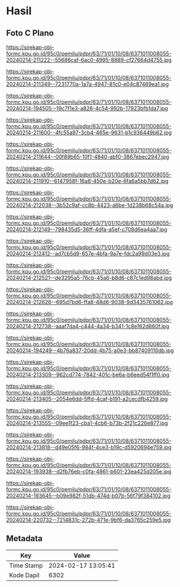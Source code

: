 # Hasil

## Foto C Plano

https://sirekap-obj-formc.kpu.go.id/95c0/pemilu/pdpr/63/71/01/10/08/6371011008055-20240214-211222--55686caf-6ac0-4995-8889-cf27664d4755.jpg

https://sirekap-obj-formc.kpu.go.id/95c0/pemilu/pdpr/63/71/01/10/08/6371011008055-20240214-211349--7231770a-1a7a-4947-81c0-e04c87469ea1.jpg

https://sirekap-obj-formc.kpu.go.id/95c0/pemilu/pdpr/63/71/01/10/08/6371011008055-20240214-194505--19c7f1e3-a826-4c54-992b-17923bfb1da7.jpg

https://sirekap-obj-formc.kpu.go.id/95c0/pemilu/pdpr/63/71/01/10/08/6371011008055-20240214-211600--4fc55a97-3cb4-465e-9631-b1c936449b62.jpg

https://sirekap-obj-formc.kpu.go.id/95c0/pemilu/pdpr/63/71/01/10/08/6371011008055-20240214-211644--00f89b65-10f1-4840-abf0-3867ebec2947.jpg

https://sirekap-obj-formc.kpu.go.id/95c0/pemilu/pdpr/63/71/01/10/08/6371011008055-20240214-211910--6147958f-16a8-450e-b20e-6fa6a5bb7d62.jpg

https://sirekap-obj-formc.kpu.go.id/95c0/pemilu/pdpr/63/71/01/10/08/6371011008055-20240214-212038--3b52c9af-cc8b-4423-a6be-1d238b68c54a.jpg

https://sirekap-obj-formc.kpu.go.id/95c0/pemilu/pdpr/63/71/01/10/08/6371011008055-20240214-212149--798435d5-36ff-4dfa-a5ef-c708d6ea4aa7.jpg

https://sirekap-obj-formc.kpu.go.id/95c0/pemilu/pdpr/63/71/01/10/08/6371011008055-20240214-212412--ad7cb5d9-657e-4bfa-9a7e-fdc2a99d03e3.jpg

https://sirekap-obj-formc.kpu.go.id/95c0/pemilu/pdpr/63/71/01/10/08/6371011008055-20240214-212521--de3295a5-76cb-45a6-b8d6-c87c1ed98abd.jpg

https://sirekap-obj-formc.kpu.go.id/95c0/pemilu/pdpr/63/71/01/10/08/6371011008055-20240214-212626--695d7bd6-ffa8-48d6-9038-9d3435761062.jpg

https://sirekap-obj-formc.kpu.go.id/95c0/pemilu/pdpr/63/71/01/10/08/6371011008055-20240214-212738--aaaf7da4-c444-4a34-b341-1c8e162d860f.jpg

https://sirekap-obj-formc.kpu.go.id/95c0/pemilu/pdpr/63/71/01/10/08/6371011008055-20240214-194249--4b76a837-20dd-4b75-a0e3-bb87409110db.jpg

https://sirekap-obj-formc.kpu.go.id/95c0/pemilu/pdpr/63/71/01/10/08/6371011008055-20240214-213309--962cd774-7842-401c-be6a-b6eed54f1ff0.jpg

https://sirekap-obj-formc.kpu.go.id/95c0/pemilu/pdpr/63/71/01/10/08/6371011008055-20240214-213405--2054e6dd-5ffd-4caf-b191-a2cecdfb4259.jpg

https://sirekap-obj-formc.kpu.go.id/95c0/pemilu/pdpr/63/71/01/10/08/6371011008055-20240214-213555--09ee1f23-cba1-4cb6-b73b-2f21c226e877.jpg

https://sirekap-obj-formc.kpu.go.id/95c0/pemilu/pdpr/63/71/01/10/08/6371011008055-20240214-213818--d49e05f6-984f-4ce3-b19c-d5920694e759.jpg

https://sirekap-obj-formc.kpu.go.id/95c0/pemilu/pdpr/63/71/01/10/08/6371011008055-20240214-193938--d2fb76eb-c0fa-4861-b601-23ea425d205e.jpg

https://sirekap-obj-formc.kpu.go.id/95c0/pemilu/pdpr/63/71/01/10/08/6371011008055-20240214-193645--b09e982f-51db-474d-b07b-56f79f384102.jpg

https://sirekap-obj-formc.kpu.go.id/95c0/pemilu/pdpr/63/71/01/10/08/6371011008055-20240214-220732--7214831c-272b-471e-9bf6-da3765c259e5.jpg


## Metadata

| Key        | Value               |
| ---------- | ------------------- |
| Time Stamp | 2024-02-17 13:05:41 |
| Kode Dapil | 6302                |



